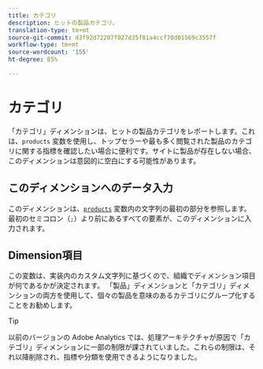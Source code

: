 ```yaml
---
title: カテゴリ
description: ヒットの製品カテゴリ。
translation-type: tm+mt
source-git-commit: d3f92d72207f027d35f81a4ccf70d01569c3557f
workflow-type: tm+mt
source-wordcount: '155'
ht-degree: 85%

---
```



# カテゴリ

「カテゴリ」ディメンションは、ヒットの製品カテゴリをレポートします。これは、`products` 変数を使用し、トップセラーや最も多く閲覧された製品のカテゴリに関する指標を確認したい場合に便利です。サイトに製品が存在しない場合、このディメンションは意図的に空白にする可能性があります。

## このディメンションへのデータ入力

このディメンションは、[`products`](/help/implement/vars/page-vars/products.md) 変数内の文字列の最初の部分を参照します。最初のセミコロン（`;`）より前にあるすべての要素が、このディメンションに入力されます。

## Dimension項目

この変数は、実装内のカスタム文字列に基づくので、組織でディメンション項目が何であるかが決定されます。 「製品」ディメンションと「カテゴリ」ディメンションの両方を使用して、個々の製品を意味のあるカテゴリにグループ化することをお勧めします。

>[!TIP]
>
>以前のバージョンの Adobe Analytics では、処理アーキテクチャが原因で「カテゴリ」ディメンションに一部の制限が課されていました。これらの制限は、それ以降削除され、指標や分類を使用できるようになりました。
